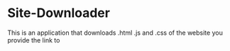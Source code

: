 # Site-Downloader
This is an application that downloads .html .js and .css of the website you provide the link to
